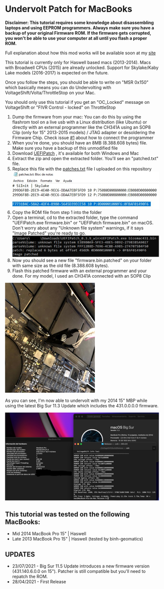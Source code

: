 # Undervolt Patch for MacBooks

**Disclaimer: This tutorial requires some knowledge about disassembling laptops and using EEPROM programmers. Always make sure you have a backup of your original Firmware ROM. If the firmware gets corrupted, you won't be able to use your computer at all until you flash a proper ROM.**

Full explanation about how this mod works will be available soon at my [site](https://ismaelhg.github.io/Undervolt-Apple/)

This tutorial is currently only for Haswell based macs (2013-2014). Macs with Broadwell CPUs (2015) are already unlocked. Support for Skylake/Kaby Lake models (2016-2017) is expected on the future.

Once you follow the steps, you should be able to write on "MSR 0x150" which basically means you can do Undervolting with VoltageShift/Volta/ThrottleStop on your Mac.

You should only use this tutorial if you get an "OC_Locked" message on VoltageShift or "FIVR Control - locked" on ThrottleStop

1. Dump the firmware from your mac: You can do this by using the flashrom tool on a live usb with a Linux distribution (like Ubuntu) or directly with an external programmer like the CH341A using an SOP8 Clip (only for 15" 2013-2015 models) / JTAG adapter or desoldering the Firmware Chip. Check issue [#1](../../issues/1) about how to connect the programmer
2. When you're done, you should have an 8MB (8.388.608 bytes) file. Make sure you have a backup of this unmodified file
3. Download [UEFIPatch](https://github.com/LongSoft/UEFITool/releases/tag/0.28.0) , it's available for both Windows and Mac
4. Extract the zip and open the extracted folder. You'll see an "patched.txt" file.
5. Replace this file with the [patches.txt](patches.txt) file I uploaded on this repository 
![alt text](patches.jpg)
6. Copy the ROM file from step 1 into the folder
7. Open a terminal, cd to the extracted folder, type the command "UEFIPatch.exe firmware.bin" or "UEFIPatch firmware.bin" on macOS. Don't worry about any "Unknown file system" warnings, if it says "Image Patched" you're ready to go.                                                             
    ![alt text](UEFIPatch.jpg)
8. Now you should see a new file "firmware.bin.patched" on your folder with same size as the old file (8.388.608 bytes).
9. Flash this patched firmware with an external programmer and your done. For my model, I used an CH341A connected with an SOP8 Clip
  
  <img src="SOP8.jpg" width="294" height="359">

As you can see, I'm now able to undervolt with my 2014 15" MBP while using the latest Big Sur 11.3 Update which includes the 431.0.0.0.0 firmware.

![alt text](Undervolt.jpg)

## This tutorial was tested on the following MacBooks:
* Mid 2014 MacBook Pro 15" | Haswell
* Late 2013 MacBook Pro 15" | Haswell (tested by binh-geomatics)

## UPDATES
* 23/07/2021 - Big Sur 11.5 Update introduces a new firmware version (431.140.6.0.0 on 15"). Patcher is still compatible but you'll need to repatch the ROM.
* 28/04/2021 - First Release
